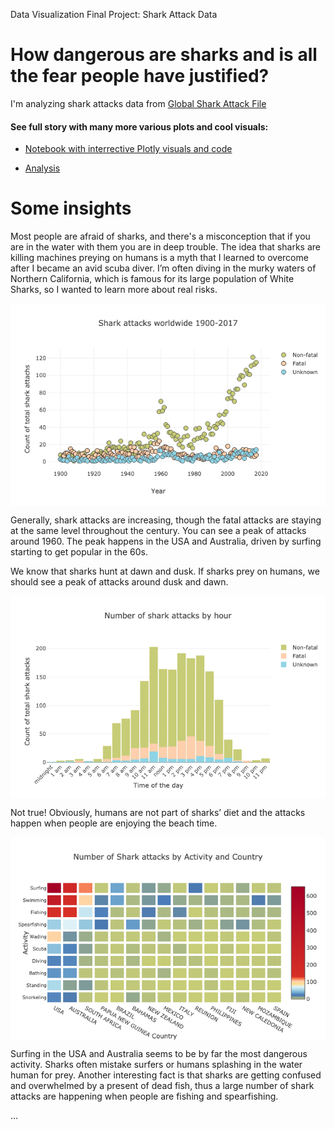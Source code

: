 Data Visualization Final Project: Shark Attack Data

# How dangerous are sharks and is all the fear people have justified?
I'm analyzing shark attacks data from [Global Shark Attack File](http://www.sharkattackfile.net/)

#### See full story with many more various plots and cool visuals:
* [Notebook with interrective Plotly visuals and code](https://github.com/katjawittfoth/Data_Viz/blob/master/global_shark_attacks.ipynb)

* [Analysis](https://github.com/katjawittfoth/Data_Viz/blob/master/shark_attacks_story.pdf)

# Some insights
Most people are afraid of sharks, and there's a misconception that if you are in the water with them you are in deep trouble. The idea that sharks are killing machines preying on humans is a myth that I learned to overcome after I became an avid scuba diver. I’m often diving in the murky waters of Northern California, which is famous for its large population of White Sharks, so I wanted to learn more about real risks.

<p align="center"> <img src="plots/scatterplot_attacks_1900-2017.png" align="middle">
</p>
Generally, shark attacks are increasing, though the fatal attacks are staying at the same level throughout the century. 
You can see a peak of attacks around 1960. The peak happens in the USA and Australia, driven by surfing starting to get popular in the 60s.

We know that sharks hunt at dawn and dusk. If sharks prey on humans, we should see a peak of attacks around dusk and dawn.
<p align="center"> <img src="plots/histogram_attacks_by_time.png" align="middle">
</p>
Not true! Obviously, humans are not part of sharks’ diet and the attacks happen when people are enjoying the beach time.

<p align="center"> <img src="plots/heatmap_activity.png" align="middle">
</p>
Surfing in the USA and Australia seems to be by far the most dangerous activity. Sharks often mistake surfers or humans splashing in the water human for prey. 
Another interesting fact is that sharks are getting confused and overwhelmed by a present of dead fish, thus a large number of shark attacks are happening when people are fishing and spearfishing.

...
